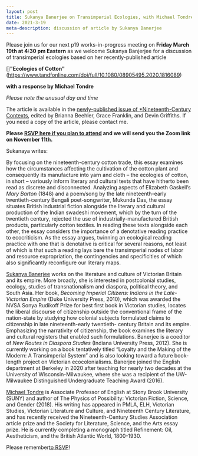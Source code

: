 ```yaml
---
layout: post
title: Sukanya Banerjee on Transimperial Ecologies, with Michael Tondre
date: 2021-3-19
meta-description: discussion of article by Sukanya Banerjee
---
```


Please join us for our next p19 works-in-progress meeting on <b>Friday March 19th at 4:30 pm Eastern</b> as we welcome Sukanya Banjerjee for a discussion of transimperial ecologies based on her recently-published article

[]<b>"Ecologies of Cotton"</b>(https://www.tandfonline.com/doi/full/10.1080/08905495.2020.1816089)

<b>with a response by Michael Tondre</b>

*Please note the unusual day and time*

The article is available in the [newly-published issue of *Nineteenth-Century Contexts](https://www.tandfonline.com/doi/full/10.1080/08905495.2020.1816089), edited by Brianna Beehler, Grace Franklin, and Devin Griffiths. If you need a copy of the article, please contact me.

<b>Please [RSVP here if you plan to attend]() and we will send you the Zoom link on November 11th.</b>

Sukanaya writes:

By focusing on the nineteenth-century cotton trade, this essay examines how the circumstances affecting the cultivation of the cotton plant and consequently its manufacture into yarn and cloth – the ecologies of cotton, in short – variously inform literary and cultural texts that have hitherto been read as discrete and disconnected. Analyzing aspects of Elizabeth Gaskell’s *Mary Barton* (1848) and a poem/song by the late nineteenth-early twentieth-century Bengali poet-songwriter, Mukunda Das, the essay situates British industrial fiction alongside the literary and cultural production of the Indian swadeshi movement, which by the turn of the twentieth century, rejected the use of industrially-manufactured British products, particularly cotton textiles. In reading these texts alongside each other, the essay considers the importance of a denotative reading practice to ecocriticism. As the essay argues, twinning an ecological reading practice with one that is denotative is critical for several reasons, not least of which is that such a reading lays bare the transimperial nodes of labor and resource expropriation, the contingencies and specificities of which also significantly reconfigure our literary maps.​

[Sukanya Banerjee](https://english.berkeley.edu/users/549) works on the literature and culture of Victorian Britain and its empire. More broadly, she is interested in postcolonial studies, ecology, studies of transnationalism and diaspora, political theory, and South Asia. Her book, *Becoming Imperial Citizens: Indians in the Late-Victorian Empire* (Duke University Press, 2010), which was awarded the NVSA Sonya Rudikoff Prize for best first book in Victorian studies, locates the liberal discourse of citizenship outside the conventional frame of the nation-state by studying how colonial subjects formulated claims to citizenship in late nineteenth-early twentieth- century Britain and its empire. Emphasizing the narrativity of citizenship, the book examines the literary and cultural registers that enabled such formulations.  Banerjee is a coeditor of *New Routes in Diaspora Studies* (Indiana University Press, 2012). She is currently working on a book tentatively titled “Loyalty and the Making of the Modern: A Transimperial System” and is also looking toward a future book-length project on Victorian ecocolonialisms. Banerjee joined  the English department at Berkeley in 2020 after teaching for nearly two decades at the University of Wisconsin-Milwaukee, where she was a recipient of the UW-Milwaukee Distinguished Undergraduate Teaching Award (2016).

[Michael Tondre](https://www.stonybrook.edu/commcms/english/people/tondre.php#Biography) is Associate Professor of English at Stony Brook University (SUNY) and author of The Physics of Possibility: Victorian Fiction, Science, and Gender (2018). His writing has appeared in PMLA, ELH, Victorian Studies, Victorian Literature and Culture, and Nineteenth Century Literature, and has recently received the Nineteenth-Century Studies Association article prize and the Society for Literature, Science, and the Arts essay prize.  He is currently completing a monograph titled Refinement: Oil, Aestheticism, and the British Atlantic World, 1800-1930.

Please remember[to RSVP]()!
